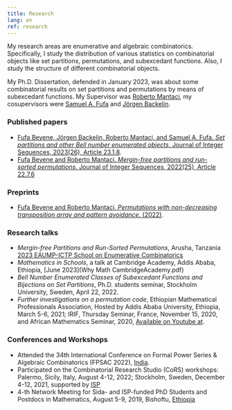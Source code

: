 ```yaml
---
title: Research
lang: en
ref: research
---
```


My research areas are enumerative and algebraic combinatorics. Specifically, I study the distribution of various statistics on combinatorial objects like set partitions, permutations, and subexcedant functions. Also, I study the structure of different combinatorial objects.

My Ph.D. Dissertation, defended in January 2023, was about some combinatorial results on set partitions and permutations by means of subexcedant functions. My Supervisor was [Roberto Mantaci](http://www.informatique.univ-paris-diderot.fr/), my cosupervisors were [Samuel A. Fufa](https://www.aau.edu.et) and [Jörgen Backelin](https://www.su.se/joeb).

### Published papers
- [Fufa Beyene, Jörgen Backelin, Roberto Mantaci, and Samuel A. Fufa. _Set partitions and other Bell number enumerated objects_. Journal of Integer Sequences, 2023(26), Article 23.1.8](http://cs.uwaterloo.ca/journals/JIS/VOL26/Beyene/beyene13.html).
- [Fufa Beyene and Roberto Mantaci. _Mergin-free partitions and run-sorted permutations_. Journal of Integer Sequences, 2022(25), Article 22.7.6](https://cs.uwaterloo.ca/journals/JIS/VOL25/Beyene/beyene10.html)

### Preprints 
- [Fufa Beyene and Roberto Mantaci. _Permutations with non-decreasing transposition array and pattern avoidance_. (2022)](https://arxiv.org/abs/2111.11527).

### Research talks
- _Mergin-free Partitions and Run-Sorted Permutations_, Arusha, Tanzania [2023 EAUMP-ICTP School on Enumerative Combinatorics](https://indico.ictp.it/event/10188)
- _Mathematics in Schools_, a talk at Cambridge Academy, Addis Ababa, Ethiopia, [June 2023](Why Math CambridgeAcademy.pdf)
- _Bell Number Enumerated Classes of Subexcedant Functions and Bijections on Set Partitions_, Ph.D. students seminar, Stockholm University, Sweden, April 22, 2022.
- _Further investigations on a permutation code_, Ethiopian Mathematical Professionals Association, Hosted by Addis Ababa University, Ethiopia, March 5-6, 2021; IRIF, Thursday Seminar, France, November 15, 2020, and  African Mathematics Seminar, 2020, [Available on Youtube at](https://www.youtube.com/results?search_query=fufa+beyene).

### Conferences and Workshops
- Attended the 34th International Conference on Formal Power Series & Algebraic Combinatorics (FPSAC 2022), [India](https://math.iisc.ac.in/fpsac2022/).
- Participated on the Combinatorial Research Studio (CoRS) workshops: Palermo, Sicily, Italy, August 4-12, 2022; Stockholm, Sweden, December 4-12, 2021, supported by [ISP](https://www.isp.uu.se/what-we-do/mathematics/networks/cors/)
- 4-th Network Meeting for Sida- and ISP-funded PhD Students and Postdocs in Mathematics, August 5-9, 2019, Bishoftu, [Ethiopia](https://liu.se/en/article/fourth-network-meeting-sida-isp-2019)
